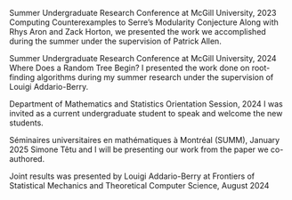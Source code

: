 Summer Undergraduate Research Conference at McGill University, 2023
Computing Counterexamples to Serre’s Modularity Conjecture
Along with Rhys Aron and Zack Horton, we presented the work we accomplished during the summer under the supervision of Patrick Allen.

Summer Undergraduate Research Conference at McGill University, 2024
Where Does a Random Tree Begin?
I presented the work done on root-finding algorithms during my summer research under the supervision of Louigi Addario-Berry.

Department of Mathematics and Statistics Orientation Session, 2024
I was invited as a current undergraduate student to speak and welcome the new students.

Séminaires universitaires en mathématiques à Montréal (SUMM), January 2025
Simone Têtu and I will be presenting our work from the paper we co-authored.

Joint results was presented by Louigi Addario-Berry at Frontiers of Statistical Mechanics and Theoretical Computer Science, August 2024
